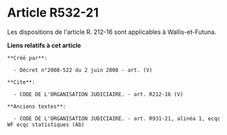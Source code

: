 # Article R532-21

Les dispositions de l'article R. 212-16 sont applicables à Wallis-et-Futuna.

**Liens relatifs à cet article**

	**Créé par**:

	  - Décret n°2008-522 du 2 juin 2008 - art. (V)

	**Cite**:

	  - CODE DE L'ORGANISATION JUDICIAIRE. - art. R212-16 (V)

	**Anciens textes**:

	  - CODE DE L'ORGANISATION JUDICIAIRE. - art. R931-21, alinéa 1, ecqc WF ecqc statistiques (Ab)
